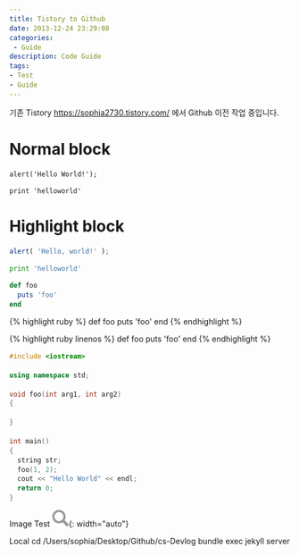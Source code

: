 ```yaml
---
title: Tistory to Github
date: 2013-12-24 23:29:08
categories:
 - Guide
description: Code Guide
tags: 
- Test
- Guide
---
```

기존 Tistory <https://sophia2730.tistory.com/> 에서 Github 이전 작업 중입니다.

# Normal block

```
alert('Hello World!');
```

    print 'helloworld'

# Highlight block

```javascript
alert( 'Hello, world!' );
```

```python
print 'helloworld'
```

```ruby
def foo
  puts 'foo'
end
```

{% highlight ruby %}
def foo
  puts 'foo'
end
{% endhighlight %}

{% highlight ruby linenos %}
def foo
  puts 'foo'
end
{% endhighlight %}

```c++
#include <iostream>

using namespace std;

void foo(int arg1, int arg2)
{

}

int main()
{
  string str;
  foo(1, 2);
  cout << "Hello World" << endl;
  return 0;
}
```

Image Test
![Image](/assets/images/searchicon.png){: width="auto"}

Local
cd /Users/sophia/Desktop/Github/cs-Devlog
bundle exec jekyll server